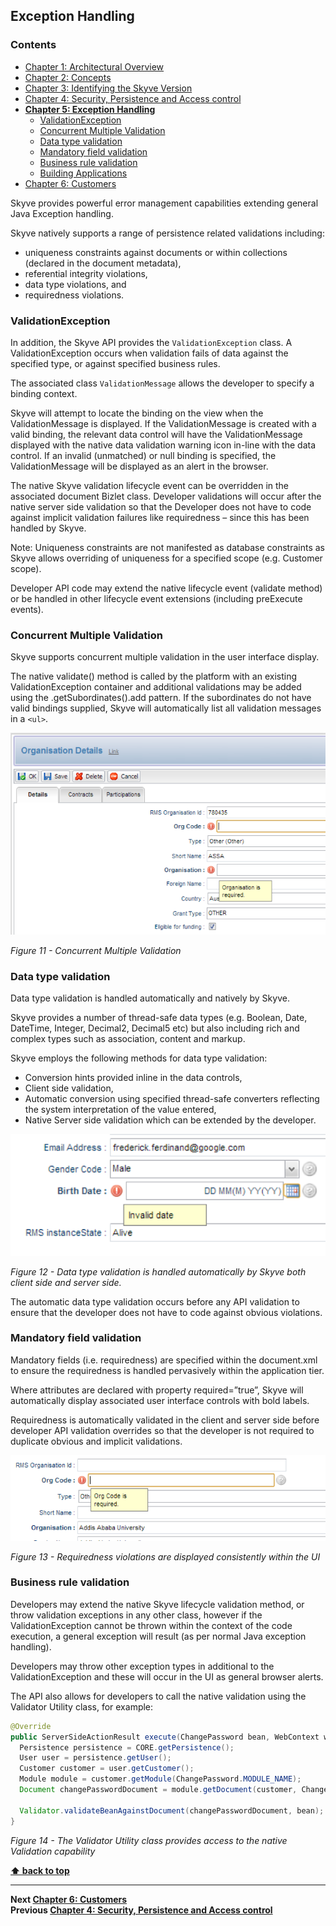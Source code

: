 ## Exception Handling

### Contents

* [Chapter 1: Architectural Overview](../README.md)
* [Chapter 2: Concepts](./../chapters/concepts.md)
* [Chapter 3: Identifying the Skyve Version](./../chapters/concepts.md)
* [Chapter 4: Security, Persistence and Access control](./../chapters/security-persistence-and-access-control.md)
* **[Chapter 5: Exception Handling](#exception-handling)**
  * [ValidationException](#validationexception)
  * [Concurrent Multiple Validation](#concurrent-multiple-validation)
  * [Data type validation](#data-type-validation)
  * [Mandatory field validation](#mandatory-field-validation)
  * [Business rule validation](#business-rule-validation)
  * [Building Applications](#building-applications)
* [Chapter 6: Customers](./../chapters/customers.md)

Skyve provides powerful error management capabilities extending general
Java Exception handling.

Skyve natively supports a range of persistence related validations
including:

-   uniqueness constraints against documents or within collections
    (declared in the document metadata),
-   referential integrity violations,
-   data type violations, and
-   requiredness violations.

### ValidationException

In addition, the Skyve API provides the `ValidationException` class. A
ValidationException occurs when validation fails of data against the
specified type, or against specified business rules.

The associated class `ValidationMessage` allows the developer to specify a binding context.

Skyve will attempt to locate the binding on the view when the
ValidationMessage is displayed. If the ValidationMessage is created with
a valid binding, the relevant data control will have the
ValidationMessage displayed with the native data validation warning icon
in-line with the data control. If an invalid (unmatched) or null binding
is specified, the ValidationMessage will be displayed as an alert in the
browser.

The native Skyve validation lifecycle event can be overridden in the
associated document Bizlet class. Developer validations will occur after
the native server side validation so that the Developer does not have to
code against implicit validation failures like requiredness – since this
has been handled by Skyve.

Note: Uniqueness constraints are not manifested as database constraints
as Skyve allows overriding of uniqueness for a specified scope (e.g.
Customer scope).

Developer API code may extend the native lifecycle event (validate
method) or be handled in other lifecycle event extensions (including
preExecute events).

### Concurrent Multiple Validation

Skyve supports concurrent multiple validation in the user interface
display.

The native validate() method is called by the platform with an existing
ValidationException container and additional validations may be added
using the .getSubordinates().add pattern. If the subordinates do not
have valid bindings supplied, Skyve will automatically list all
validation messages in a `<ul>`.

![Figure 11](media/image33.png "Figure 11 Concurrent Multiple Validation")

_Figure 11 - Concurrent Multiple Validation_

### Data type validation

Data type validation is handled automatically and natively by Skyve.

Skyve provides a number of thread-safe data types (e.g. Boolean, Date,
DateTime, Integer, Decimal2, Decimal5 etc) but also including rich and
complex types such as association, content and markup.

Skyve employs the following methods for data type validation:

-   Conversion hints provided inline in the data controls,
-   Client side validation,
-   Automatic conversion using specified thread-safe converters
    reflecting the system interpretation of the value entered,
-   Native Server side validation which can be extended by the
    developer.

![Figure 12](media/image34.png "Figure 12 Data type validation is handled automatically by Skyve both client side and server side.")

_Figure 12 - Data type validation is handled automatically by Skyve both
client side and server side._

The automatic data type validation occurs before any API validation to
ensure that the developer does not have to code against obvious
violations.

### Mandatory field validation

Mandatory fields (i.e. requiredness) are specified within the
document.xml to ensure the requiredness is handled pervasively within
the application tier.

Where attributes are declared with property required=”true”, Skyve will
automatically display associated user interface controls with bold
labels.

Requiredness is automatically validated in the client and server side
before developer API validation overrides so that the developer is not
required to duplicate obvious and implicit validations.

![Figure 13](media/image35.png "Figure 13 Requiredness violations are displayed consistently within the UI")

_Figure 13 - Requiredness violations are displayed consistently within the UI_

### Business rule validation

Developers may extend the native Skyve lifecycle validation method, or
throw validation exceptions in any other class, however if the
ValidationException cannot be thrown within the context of the code
execution, a general exception will result (as per normal Java exception
handling).

Developers may throw other exception types in additional to the
ValidationException and these will occur in the UI as general browser
alerts.

The API also allows for developers to call the native validation using
the Validator Utility class, for example:

```java
@Override
public ServerSideActionResult execute(ChangePassword bean, WebContext webContext) throws Exception {
  Persistence persistence = CORE.getPersistence();
  User user = persistence.getUser();
  Customer customer = user.getCustomer();
  Module module = customer.getModule(ChangePassword.MODULE_NAME);
  Document changePasswordDocument = module.getDocument(customer, ChangePassword.DOCUMENT_NAME);

  Validator.validateBeanAgainstDocument(changePasswordDocument, bean);
}
```
_Figure 14 - The Validator Utility class provides access to the native
Validation capability_

**[⬆ back to top](#contents)**

---
**Next [Chapter 6: Customers](./../chapters/customers.md)**  
**Previous [Chapter 4: Security, Persistence and Access control](./../chapters/security-persistence-and-access-control.md)**
